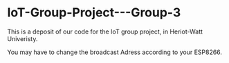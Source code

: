 # IoT-Group-Project---Group-3
This is a deposit of our code for the IoT group project, in Heriot-Watt Univeristy.

You may have to change the broadcast Adress according to your ESP8266.

